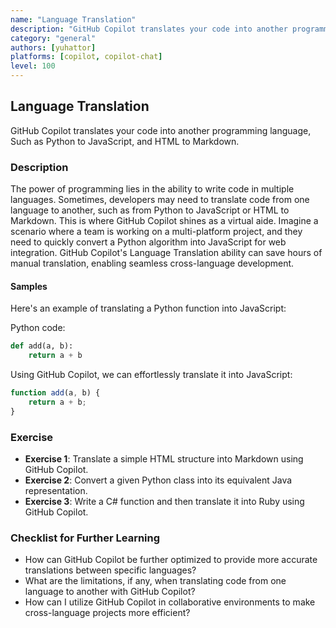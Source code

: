 ```yaml
---
name: "Language Translation"
description: "GitHub Copilot translates your code into another programming language, Such as Python to JavaScript, and HTML to Markdown."
category: "general"
authors: [yuhattor] 
platforms: [copilot, copilot-chat]
level: 100
---
```


## Language Translation

GitHub Copilot translates your code into another programming language, Such as Python to JavaScript, and HTML to Markdown.

### Description

The power of programming lies in the ability to write code in multiple languages. Sometimes, developers may need to translate code from one language to another, such as from Python to JavaScript or HTML to Markdown. This is where GitHub Copilot shines as a virtual aide. Imagine a scenario where a team is working on a multi-platform project, and they need to quickly convert a Python algorithm into JavaScript for web integration. GitHub Copilot's Language Translation ability can save hours of manual translation, enabling seamless cross-language development.

#### Samples

Here's an example of translating a Python function into JavaScript:

Python code:

```python
def add(a, b):
    return a + b
```

Using GitHub Copilot, we can effortlessly translate it into JavaScript:

```javascript
function add(a, b) {
    return a + b;
}
```

### Exercise

- **Exercise 1**: Translate a simple HTML structure into Markdown using GitHub Copilot.
- **Exercise 2**: Convert a given Python class into its equivalent Java representation.
- **Exercise 3**: Write a C# function and then translate it into Ruby using GitHub Copilot.

### Checklist for Further Learning

- How can GitHub Copilot be further optimized to provide more accurate translations between specific languages?
- What are the limitations, if any, when translating code from one language to another with GitHub Copilot?
- How can I utilize GitHub Copilot in collaborative environments to make cross-language projects more efficient?